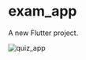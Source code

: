 # exam_app

A new Flutter project.

![quiz_app](https://github.com/user-attachments/assets/80eea20b-a990-4e09-8db6-53cc66b87786)


